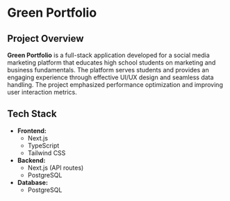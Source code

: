 # Green Portfolio

## Project Overview

**Green Portfolio** is a full-stack application developed for a social media marketing platform that educates high school students on marketing and business fundamentals. The platform serves students and provides an engaging experience through effective UI/UX design and seamless data handling. The project emphasized performance optimization and improving user interaction metrics.

## Tech Stack

- **Frontend:**
  - Next.js
  - TypeScript
  - Tailwind CSS
- **Backend:**
  - Next.js (API routes)
  - PostgreSQL
- **Database:**
  - PostgreSQL
